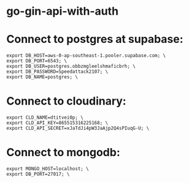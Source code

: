 # go-gin-api-with-auth

# Connect to postgres at supabase:
    export DB_HOST=aws-0-ap-southeast-1.pooler.supabase.com; \
    export DB_PORT=6543; \
    export DB_USER=postgres.obbzmgleelshmaficbrh; \
    export DB_PASSWORD=Speedattack2107; \
    export DB_NAME=postgres; \

# Connect to cloudinary:
    export CLD_NAME=dtitvei0p; \
    export CLD_API_KEY=865515316225168; \
    export CLD_API_SECRET=xJaTdJi4pW3JaAjp2Q4sPIuqG-U; \

# Connect to mongodb:
    export MONGO_HOST=localhost; \
    export DB_PORT=27017; \